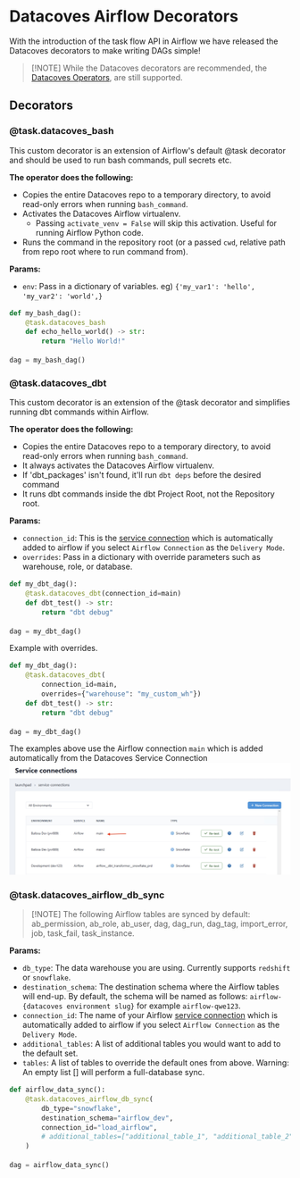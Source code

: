 # Datacoves Airflow Decorators

With the introduction of the task flow API in Airflow we have released the Datacoves decorators to make writing DAGs simple! 

>[!NOTE] While the Datacoves decorators are recommended, the [Datacoves Operators](/reference/airflow/datacoves-operator.md), are still supported. 

## Decorators 

### @task.datacoves_bash

This custom decorator is an extension of Airflow's default @task decorator and should be used to run bash commands, pull secrets etc.  

**The operator does the following:**

- Copies the entire Datacoves repo to a temporary directory, to avoid read-only errors when running `bash_command`.
- Activates the Datacoves Airflow virtualenv.
    - Passing `activate_venv = False` will skip this activation. Useful for running Airflow Python code.
- Runs the command in the repository root (or a passed `cwd`, relative path from repo root where to run command from).

**Params:**
- `env`: Pass in a dictionary of variables. eg) `{'my_var1': 'hello', 'my_var2': 'world',}`
  
```python
def my_bash_dag():
    @task.datacoves_bash
    def echo_hello_world() -> str:
        return "Hello World!"

dag = my_bash_dag()
```

### @task.datacoves_dbt

This custom decorator is an extension of the @task decorator and simplifies running dbt commands within Airflow. 

**The operator does the following:**

- Copies the entire Datacoves repo to a temporary directory, to avoid read-only errors when running `bash_command`.
- It always activates the Datacoves Airflow virtualenv.
- If 'dbt_packages' isn't found, it'll run `dbt deps` before the desired command
- It runs dbt commands inside the dbt Project Root, not the Repository root.

**Params:**
- `connection_id`: This is the [service connection](/how-tos/datacoves/how_to_service_connections.md) which is automatically added to airflow if you select `Airflow Connection` as the `Delivery Mode`. 
- `overrides`: Pass in a dictionary with override parameters such as warehouse, role, or database.

```python
def my_dbt_dag():
    @task.datacoves_dbt(connection_id=main)
    def dbt_test() -> str:
        return "dbt debug"

dag = my_dbt_dag()
```

Example with overrides.
```python
def my_dbt_dag():
    @task.datacoves_dbt(
        connection_id=main,
        overrides={"warehouse": "my_custom_wh"})
    def dbt_test() -> str:
        return "dbt debug"

dag = my_dbt_dag()
```

The examples above use the Airflow connection `main` which is added automatically from the Datacoves Service Connection
![Service Connection](assets/service_connection_main.jpg)

### @task.datacoves_airflow_db_sync

>[!NOTE] The following Airflow tables are synced by default: ab_permission, ab_role, ab_user, dag, dag_run, dag_tag, import_error, job, task_fail, task_instance. 

**Params:**
- `db_type`: The data warehouse you are using. Currently supports `redshift` or `snowflake`.
- `destination_schema`: The destination schema where the Airflow tables will end-up. By default, the schema will be named as follows: `airflow-{datacoves environment slug}` for example `airflow-qwe123`.
- `connection_id`: The name of your Airflow [service connection](/how-tos/datacoves/how_to_service_connections.md) which is automatically added to airflow if you select `Airflow Connection` as the `Delivery Mode`. 
- `additional_tables`: A list of additional tables you would want to add to the default set.
- `tables`: A list of tables to override the default ones from above. Warning: An empty list [] will perform a full-database sync.

```python
def airflow_data_sync():
    @task.datacoves_airflow_db_sync(
        db_type="snowflake",
        destination_schema="airflow_dev", 
        connection_id="load_airflow",
        # additional_tables=["additional_table_1", "additional_table_2"]
    )

dag = airflow_data_sync()
```
